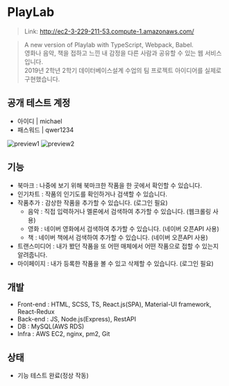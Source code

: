 <h1>PlayLab</h1>

> Link: http://ec2-3-229-211-53.compute-1.amazonaws.com/ <br/>

> A new version of Playlab with TypeScript, Webpack, Babel. <br/>
> 영화나 음악, 책을 접하고 느낀 내 감정을 다른 사람과 공유할 수 있는 웹 서비스입니다. <br/>
> 2019년 2학년 2학기 데이터베이스설계 수업의 팀 프로젝트 아이디어를 실제로 구현했습니다.

<h2> 공개 테스트 계정 </h2>

* 아이디 | michael
* 패스워드 | qwer1234

<img src="https://user-images.githubusercontent.com/60354103/85314861-0c071780-b4f5-11ea-921c-f877cb9e76d5.png" alt="preview1">
<img src="https://user-images.githubusercontent.com/60354103/85314865-0dd0db00-b4f5-11ea-9e00-a38a74471dc3.png" alt="preview2">

<h2> 기능 </h2>

* 북마크 : 나중에 보기 위해 북마크한 작품을 한 곳에서 확인할 수 있습니다.
* 인기차트 : 작품의 인기도를 확인하거나 검색할 수 있습니다.
* 작품추가 : 감상한 작품을 추가할 수 있습니다. (로그인 필요)
  * 음악 : 직접 입력하거나 멜론에서 검색하여 추가할 수 있습니다. (웹크롤링 사용)
  * 영화 : 네이버 영화에서 검색하여 추가할 수 있습니다. (네이버 오픈API 사용)
  * 책 : 네이버 책에서 검색하여 추가할 수 있습니다. (네이버 오픈API 사용)
* 트랜스미디어 : 내가 봤던 작품을 또 어떤 매체에서 어떤 작품으로 접할 수 있는지 알려줍니다.
* 마이페이지 : 내가 등록한 작품을 볼 수 있고 삭제할 수 있습니다. (로그인 필요)

<h2> 개발 </h2>

* Front-end : HTML, SCSS, TS, React.js(SPA), Material-UI framework, React-Redux
* Back-end : JS, Node.js(Express), RestAPI
* DB : MySQL(AWS RDS)
* Infra : AWS EC2, nginx, pm2, Git

<h2> 상태 </h2>

* 기능 테스트 완료(정상 작동)


